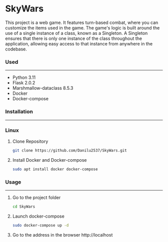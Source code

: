 # SkyWars

This project is a web game. It features turn-based combat, where you can customize the items used in the game. The game's logic is built around the use of a single instance of a class, known as a Singleton. A Singleton ensures that there is only one instance of the class throughout the application, allowing easy access to that instance from anywhere in the codebase.

### Used

---

- Python 3.11
- Flask 2.0.2
- Marshmallow-dataclass 8.5.3
- Docker
- Docker-compose

### Installation

---

### Linux
1. Clone Repository

    ```bash
    git clone https://github.com/Danilu2537/SkyWars.git
    ```
2. Install Docker and Docker-compose

    ```bash
    sudo apt install docker docker-compose
    ```
### Usage

---

1. Go to the project folder

    ```bash
    cd SkyWars
    ```

2. Launch docker-compose

    ```bash
    sudo docker-compose up -d
    ```

3. Go to the address in the browser http://localhost
